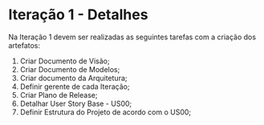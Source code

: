 # Iteração 1 - Detalhes

Na Iteração 1 devem ser realizadas as seguintes tarefas com a criação dos artefatos:

1. Criar Documento de Visão;
2. Criar Documento de Modelos;
3. Criar documento da Arquitetura;
4. Definir gerente de cada Iteração;
5. Criar Plano de Release;
6. Detalhar User Story Base - US00;
7. Definir Estrutura do Projeto de acordo com o US00;